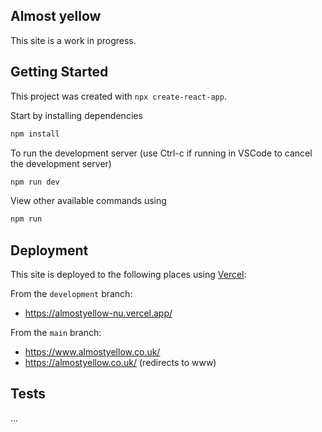 ## Almost yellow

This site is a work in progress.

## Getting Started

This project was created with `npx create-react-app`.

Start by installing dependencies

```bash
npm install
```

To run the development server (use Ctrl-c if running in VSCode to cancel the development server)

```bash
npm run dev
```

View other available commands using

```bash
npm run
```

## Deployment

This site is deployed to the following places using [Vercel](https://vercel.com/):

From the `development` branch:
* https://almostyellow-nu.vercel.app/

From the `main` branch:
* https://www.almostyellow.co.uk/
* https://almostyellow.co.uk/ (redirects to www)

## Tests

...
